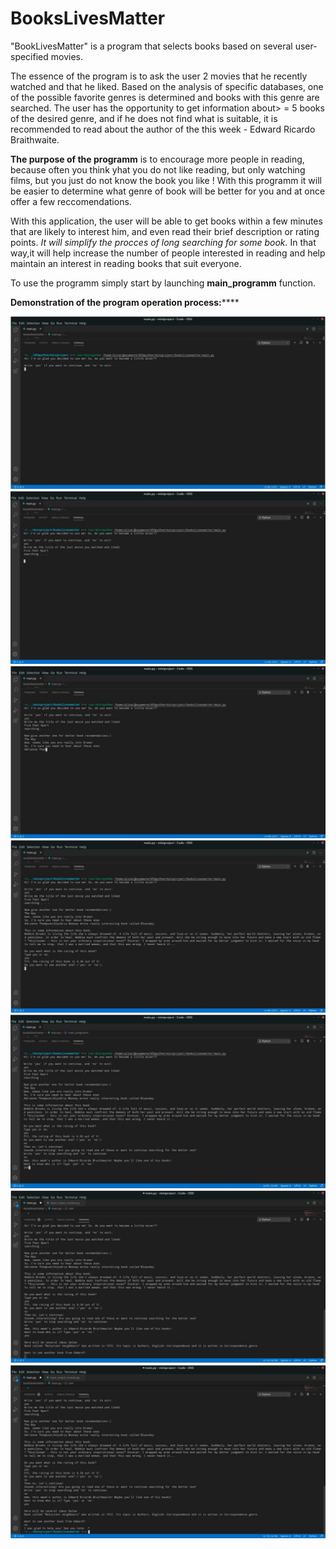 # BooksLivesMatter

"BookLivesMatter" is a program that selects books based on several user-specified movies.

The essence of the program is to ask the user 2 movies that he recently watched and that he liked. Based on the analysis of specific databases, one of the possible favorite genres is determined and books with this genre are searched.
The user has the opportunity to get information about> = 5 books of the desired genre, and if he does not find what is suitable, it is recommended to read about the author of the this week - Edward Ricardo Braithwaite.


**The purpose of the programm** is to encourage more people in reading, because often you think yhat you do not like reading, but only watching films, but you just do not know the book you like ! With this programm it will be easier to determine what genre of book will be better for you and at once offer a few reccomendations.

With this application, the user will be able to get books within a few minutes that are likely to interest him, and even read their brief description or rating points. _It will simplify the procces of long searching for some book._ In that way,it will help increase the number of people interested in reading and help maintain an interest in reading books that suit everyone.

To use the programm simply start by launching **main_programm** function.


**Demonstration of the program operation process:******

![](https://github.com/alinamuliak/BooksLivesMatter/blob/main/images/1.jpg)
![](https://github.com/alinamuliak/BooksLivesMatter/blob/main/images/2.jpg)
![](https://github.com/alinamuliak/BooksLivesMatter/blob/main/images/3.jpg)
![](https://github.com/alinamuliak/BooksLivesMatter/blob/main/images/4.jpg)
![](https://github.com/alinamuliak/BooksLivesMatter/blob/main/images/5.jpg)
![](https://github.com/alinamuliak/BooksLivesMatter/blob/main/images/6.jpg)
![](https://github.com/alinamuliak/BooksLivesMatter/blob/main/images/7.jpg)
